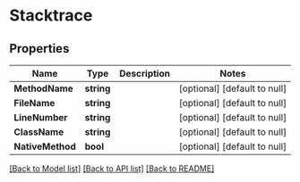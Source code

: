 # Stacktrace

## Properties
Name | Type | Description | Notes
------------ | ------------- | ------------- | -------------
**MethodName** | **string** |  | [optional] [default to null]
**FileName** | **string** |  | [optional] [default to null]
**LineNumber** | **string** |  | [optional] [default to null]
**ClassName** | **string** |  | [optional] [default to null]
**NativeMethod** | **bool** |  | [optional] [default to null]

[[Back to Model list]](../README.md#documentation-for-models) [[Back to API list]](../README.md#documentation-for-api-endpoints) [[Back to README]](../README.md)

